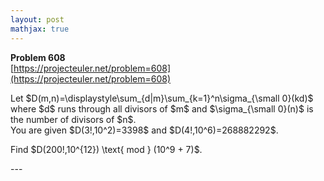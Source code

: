 ```yaml
---
layout: post
mathjax: true
---
```

**Problem 608**  
[https://projecteuler.net/problem=608](https://projecteuler.net/problem=608)

<p>Let $D(m,n)=\displaystyle\sum_{d|m}\sum_{k=1}^n\sigma_{\small 0}(kd)$ where $d$ runs through all divisors of $m$ and $\sigma_{\small 0}(n)$ is the number of divisors of $n$.<br />
You are given $D(3!,10^2)=3398$ and $D(4!,10^6)=268882292$.</p>

<p>Find $D(200!,10^{12}) \text{ mod } (10^9 + 7)$.</p>
---
